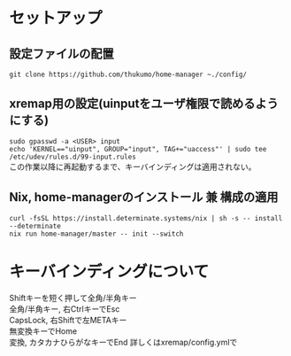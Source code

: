 
# セットアップ

## 設定ファイルの配置

`git clone https://github.com/thukumo/home-manager ~./config/`

## xremap用の設定(uinputをユーザ権限で読めるようにする)

`sudo gpasswd -a <USER> input`\
`echo 'KERNEL=="uinput", GROUP="input", TAG+="uaccess"' | sudo tee /etc/udev/rules.d/99-input.rules`\
この作業以降に再起動するまで、キーバインディングは適用されない。

## Nix, home-managerのインストール 兼 構成の適用

`curl -fsSL https://install.determinate.systems/nix | sh -s -- install --determinate`\
`nix run home-manager/master -- init --switch`

# キーバインディングについて

Shiftキーを短く押して全角/半角キー\
全角/半角キー, 右CtrlキーでEsc\
CapsLock, 右Shiftで左METAキー\
無変換キーでHome\
変換, カタカナひらがなキーでEnd
詳しくはxremap/config.ymlで

